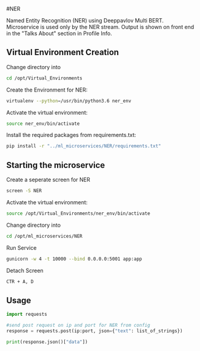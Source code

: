 #NER

Named Entity Recognition (NER) using Deeppavlov Multi BERT.  Microservice is used only by the NER stream.
Output is shown on front end in the "Talks About" section in Profile Info.

## Virtual Environment Creation 
Change directory into 
```bash
cd /opt/Virtual_Environments
```
Create the Environment for NER:

```bash
virtualenv --python=/usr/bin/python3.6 ner_env
```
Activate the virtual environment:

```bash
source ner_env/bin/activate
```
Install the required packages from requirements.txt:

```bash
pip install -r "../ml_microservices/NER/requirements.txt"
```

## Starting the microservice

Create a seperate screen for NER

```bash
screen -S NER
```
Activate the virtual environment:
```bash
source /opt/Virtual_Environments/ner_env/bin/activate
```
Change directory into 
```bash
cd /opt/ml_microservices/NER
```
Run Service

```bash
gunicorn -w 4 -t 10000 --bind 0.0.0.0:5001 app:app 
```

Detach Screen 

```bash
CTR + A, D 
```

## Usage

```python
import requests

#send post request on ip and port for NER from config
response = requests.post(ip:port, json={"text": list_of_strings})

print(response.json()["data"])
```